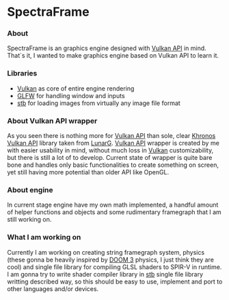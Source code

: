 # SpectraFrame

### About
SpectraFrame is an graphics engine designed with [Vulkan API](https://www.vulkan.org) in mind.
That`s it, I wanted to make graphics engine based on Vulkan API to learn it.

### Libraries
- [Vulkan](https://www.vulkan.org) as core of entire engine rendering
- [GLFW](https://www.glfw.org) for handling window and inputs 
- [stb](https://github.com/nothings/stb) for loading images from virtually any image file format

### About Vulkan API wrapper
As you seen there is nothing more for [Vulkan API](https://www.vulkan.org) than sole, clear  [Khronos Vulkan API](https://www.vulkan.org) library taken from [LunarG](https://vulkan.lunarg.com).
[Vulkan API](https://www.vulkan.org) wrapper is created by me with easier usability in mind, without much loss in [Vulkan](https://www.vulkan.org) customizability, but there is still a lot of to develop. Current state of wrapper is quite bare bone and handles only basic functionalities to create something on screen, yet still having more potential than older API like OpenGL.

### About engine
In current stage engine have my own math implemented, a handful amount of helper functions and objects and some rudimentary framegraph that I am still working on.

### What I am working on
Currently I am working on creating string framegraph system, physics (these gonna be heavily inspired by [DOOM 3](https://github.com/id-Software/DOOM-3-BFG) physics, I just think they are cool) and single file library for compiling GLSL shaders to SPIR-V in runtime. I am gonna try to write shader compiler library in [stb](https://github.com/nothings/stb) single file library writting described way, so this should be easy to use, implement and port to other languages and/or devices.